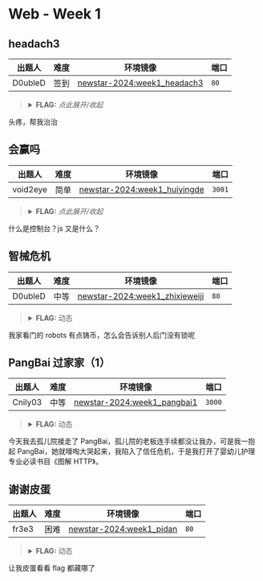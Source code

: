 # Web - Week 1

## headach3

| 出题人 | 难度 | 环境镜像 | 端口 |
|-----|-----|-----|-----|
| D0ubleD | 签到 | [newstar-2024:week1_headach3](https://hub.docker.com/r/openctf/newstar-2024/tags?name=week1_headach3) | `80` |

> <details><summary><strong>FLAG:</strong> <i>点此展开/收起</i></summary>
> <code>flag{You_Ar3_R3Ally_A_9ooD_d0ctor}</code>
> </details>

头疼，帮我治治

## 会赢吗

| 出题人 | 难度 | 环境镜像 | 端口 |
|-----|-----|-----|-----|
| void2eye | 简单 | [newstar-2024:week1_huiyingde](https://hub.docker.com/r/openctf/newstar-2024/tags?name=week1_huiyingde) | `3001` |

> <details><summary><strong>FLAG:</strong> <i>点此展开/收起</i></summary>
> <code>flag{WA0w!_y4_r3al1y_Gr4sP_JJJs!}</code>
> </details>

什么是控制台？js 又是什么？

## 智械危机

| 出题人 | 难度 | 环境镜像 | 端口 |
|-----|-----|-----|-----|
| D0ubleD | 中等 | [newstar-2024:week1_zhixieweiji](https://hub.docker.com/r/openctf/newstar-2024/tags?name=week1_zhixieweiji) | `80` |

> <details><summary><strong>FLAG:</strong> 动态</summary>
> </details>

我家看门的 robots 有点铸币，怎么会告诉别人后门没有锁呢

## PangBai 过家家（1）

| 出题人 | 难度 | 环境镜像 | 端口 |
|-----|-----|-----|-----|
| Cnily03 | 中等 | [newstar-2024:week1_pangbai1](https://hub.docker.com/r/openctf/newstar-2024/tags?name=week1_pangbai1) | `3000` |

> <details><summary><strong>FLAG:</strong> 动态</summary>
> </details>

今天我去孤儿院接走了 PangBai，孤儿院的老板连手续都没让我办，可是我一抱起 PangBai，她就嚎啕大哭起来，我陷入了信任危机，于是我打开了婴幼儿护理专业必读书目《图解 HTTP》。

## 谢谢皮蛋

| 出题人 | 难度 | 环境镜像 | 端口 |
|-----|-----|-----|-----|
| fr3e3 | 困难 | [newstar-2024:week1_pidan](https://hub.docker.com/r/openctf/newstar-2024/tags?name=week1_pidan) | `80` |

> <details><summary><strong>FLAG:</strong> 动态</summary>
> </details>

让我皮蛋看看 flag 都藏哪了
